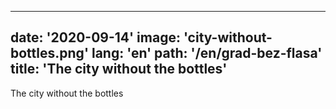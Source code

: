 ---
date: '2020-09-14'
image: 'city-without-bottles.png'
lang: 'en'
path: '/en/grad-bez-flasa'
title: 'The city without the bottles'
------

The city without the bottles
